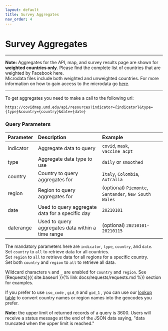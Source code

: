 ```yaml
---
layout: default
title: Survey Aggregates
nav_order: 4
---
```


# Survey Aggregates

---
**Note:** Aggregates for the API, map, and survey results page are shown for **weighted countries only**. Please find the complete list of countries that are weighted by Facebook here.  
Microdata files include both weighted and unweighted countries. For more information on how to gain access to the microdata go [here](https://dataforgood.fb.com/docs/covid-19-symptom-survey-request-for-data-access/).

---

To get aggregates you need to make a call to the following url:

`https://covidmap.umd.edu/api/resources?indicator={indicator}&type={type}&country={country}&date={date}`

### Query Parameters

| Parameter    | Description                                       | Example |
|:-------------|:--------------------------------------------------|:--------|
| indicator    | Aggregate data to query                           | `covid`, `mask`, `vaccine_acpt`    |
| type         | Aggregate data type to use                        | `daily` or `smoothed`    |
| country      | Country to query aggregates for                   | `Italy`, `Colombia`, `Autralia`     |
| region       | Region to query aggregates for                    | (optional) `Piemonte`, `Santander`, `New South Wales`    |
| date         | Used to query aggregate data for a specific day   | `20210101`    |
| daterange    | Used to query aggregates data within a time range | (optional) `20210101-20210115`    |

The mandatory parameters here are `indicator`, `type`, `country`, and `date`.  
Set `country` to `all` to retrieve data for all countries.  
Set `region` to `all` to retrieve data for all regions for a specific country.  
Set both `country` and `region` to `all` to retrieve all data.  

Wildcard characters `%` and `_` are enabled for `country` and `region`. See [Requests]({{ site.baseurl }}{% link docs/requests/requests.md %}) section for examples.

If you prefer to use `iso_code` , `gid_0` and `gid_1` , you can use our [lookup table](https://covidmap.umd.edu/country_region_codes.csv) to convert country names or region names into the geocodes you prefer.  

**Note:** the upper limit of returned records of a query is 3600. Users will receive a status message at the end of the JSON data saying, "data truncated when the upper limit is reached."
